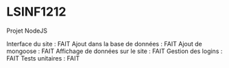 # LSINF1212
Projet NodeJS 

Interface du site : FAIT
Ajout dans la base de données : FAIT
Ajout de mongoose : FAIT
Affichage de données sur le site : FAIT
Gestion des logins : FAIT
Tests unitaires : FAIT
